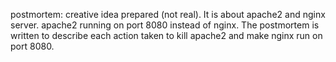 postmortem: creative idea prepared (not real). It is about apache2 and nginx server. apache2 running on port 8080 instead of nginx. The postmortem is written to describe each action taken to kill apache2 and make nginx run on  port 8080.

